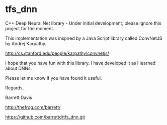 # tfs_dnn
C++ Deep Neural Net library - Under initial development, please ignore this project for the moment.



This implementation was inspired by a Java Script library called ConvNetJS by Andrej Karpathy.

http://cs.stanford.edu/people/karpathy/convnetjs/


I hope that you have fun with this library.  I have developed it as I learned about DNNs.

Please let me know if you have found it useful.

Regards,

Barrett Davis

http://thefrog.com/barrett/


https://github.com/barrettd/tfs_dnn.git




